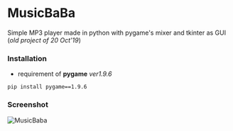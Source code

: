# MusicBaBa

Simple MP3 player made in python with pygame's mixer and tkinter as GUI  (*old project of 20 Oct'19*)


### Installation 

- requirement of __pygame__ *ver1.9.6*
   
```
pip install pygame==1.9.6
```

### Screenshot

![MusicBaba](https://user-images.githubusercontent.com/75524300/106380280-2bddb280-63d7-11eb-9817-c91abf2aeca0.png)
